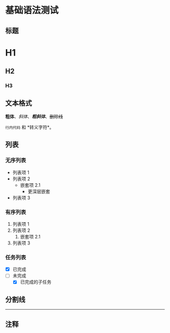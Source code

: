 # 基础语法测试

## 标题

# H1
## H2
### H3

## 文本格式

**粗体**、*斜体*、***粗斜体***、~~删除线~~

`行内代码` 和 \*转义字符\*。

## 列表

### 无序列表
- 列表项 1
- 列表项 2
  - 嵌套项 2.1
    - 更深层嵌套
- 列表项 3

### 有序列表
1. 列表项 1
2. 列表项 2
   1. 嵌套项 2.1
3. 列表项 3

### 任务列表
- [x] 已完成
- [ ] 未完成
  - [x] 已完成的子任务

## 分割线
---

## 注释
<!-- 这是一个 HTML 注释 -->
